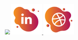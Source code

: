 <p align="center">
  <img src="https://capsule-render.vercel.app/api?type=waving&color=021c41&fontColor=a6445d&height=250&section=header&text=Jack's%20GitHub&fontSize=90" />
  
  <a href="https://www.linkedin.com/in/jackkilburn/">
  <img height="100" src="/images/linkedin_bubble_icon.png" alt="LinkedIn Icon" />
  </a>
  
  <a href="https://www.linkedin.com/in/jackkilburn/">
  <img height="100" src="/images/website_bubble_icon.png" alt="Website Icon" />
  </a>
</p>
